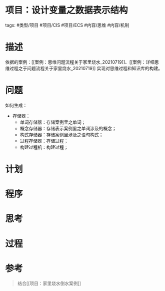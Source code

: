 # 项目：设计变量之数据表示结构



tags:  #类型/项目 #项目/CIS #项目/ECS #内容/思维 #内容/机制 



# 描述

依据的案例：[[案例：思维问题流程关于家里烧水_20210719]]、[[案例：详细思维过程之于问题流程关于家里烧水_20210719]] 实现对思维过程和知识库的构建。




# 问题



如何生成：

- 存储器：
  - 单词存储器：存储案例里之单词；
  - 概念存储器：存储表示案例里之单词涉及的概念；
  - 构式存储器：存储案例里涉及之语句构式；
  - 过程存储器：存储过程；
  - 构建过程机：构建过程；

# 计划





# 程序





# 思考





# 过程



# 参考

> 结合[[项目：家里烧水倒水案例]]
